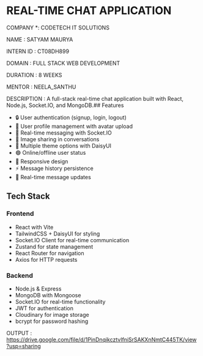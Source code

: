 # REAL-TIME CHAT APPLICATION #

COMPANY *: CODETECH IT SOLUTIONS

NAME : SATYAM MAURYA

INTERN ID : CT08DH899

DOMAIN : FULL STACK WEB DEVELOPMENT

DURATION : 8 WEEKS

MENTOR : NEELA_SANTHU

DESCRIPTION : A full-stack real-time chat application built with React, Node.js, Socket.IO, and MongoDB.## Features

- 🔒 User authentication (signup, login, logout)
- 👤 User profile management with avatar upload
- 💬 Real-time messaging with Socket.IO
- 🌅 Image sharing in conversations
- 🎨 Multiple theme options with DaisyUI
- 🟢 Online/offline user status
- 💅 Responsive design
- ⚡ Message history persistence
- 🔄 Real-time message updates

## Tech Stack

### Frontend
- React with Vite
- TailwindCSS + DaisyUI for styling
- Socket.IO Client for real-time communication
- Zustand for state management
- React Router for navigation
- Axios for HTTP requests

### Backend
- Node.js & Express
- MongoDB with Mongoose
- Socket.IO for real-time functionality
- JWT for authentication
- Cloudinary for image storage
- bcrypt for password hashing

OUTPUT : https://drive.google.com/file/d/1PinDnqikcztvlfniSrSAKXnNmtC445TK/view?usp=sharing


